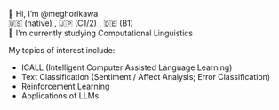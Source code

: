 👋 Hi, I’m @meghorikawa  
🇺🇸 (native) , 🇯🇵 (C1/2) , 🇩🇪 (B1)  
📗 I'm currently studying Computational Linguistics  



My topics of interest include:
   - ICALL (Intelligent Computer Assisted Language Learning)
   - Text Classification (Sentiment / Affect Analysis; Error Classification)
   - Reinforcement Learning
   - Applications of LLMs



<!---
meghorikawa/meghorikawa is a ✨ special ✨ repository because its `README.md` (this file) appears on your GitHub profile.
You can click the Preview link to take a look at your changes.
--->
